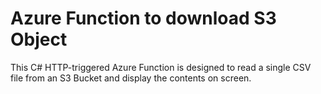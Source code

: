 # Azure Function to download S3 Object

This C# HTTP-triggered Azure Function is designed to read a single CSV file from an S3 Bucket and display the contents on screen.
